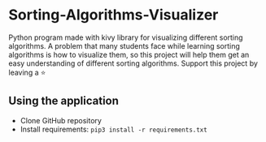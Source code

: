 # Sorting-Algorithms-Visualizer

Python program made with kivy library for visualizing different sorting algorithms. A problem that many students face while learning sorting algorithms is how to visualize them, so this project will help them get an easy understanding of different sorting algorithms.
Support this project by leaving a :star:

## Using the application

- Clone GitHub repository
- Install requirements: `pip3 install -r requirements.txt`
